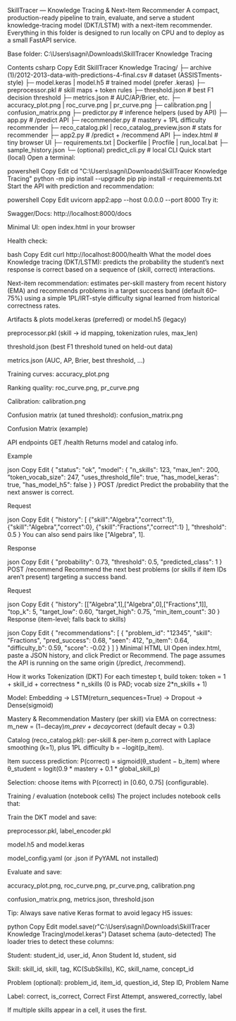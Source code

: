 SkillTracer — Knowledge Tracing & Next-Item Recommender
A compact, production-ready pipeline to train, evaluate, and serve a student knowledge-tracing model (DKT/LSTM) with a next-item recommender.
Everything in this folder is designed to run locally on CPU and to deploy as a small FastAPI service.

Base folder:
C:\Users\sagni\Downloads\SkillTracer Knowledge Tracing

Contents
csharp
Copy
Edit
SkillTracer Knowledge Tracing/
├─ archive (1)/2012-2013-data-with-predictions-4-final.csv    # dataset (ASSISTments-style)
├─ model.keras | model.h5                                      # trained model (prefer .keras)
├─ preprocessor.pkl                                            # skill maps + token rules
├─ threshold.json                                              # best F1 decision threshold
├─ metrics.json                                                # AUC/AP/Brier, etc.
├─ accuracy_plot.png | roc_curve.png | pr_curve.png
├─ calibration.png | confusion_matrix.png
├─ predictor.py                                                # inference helpers (used by API)
├─ app.py                                                      # /predict API
├─ recommender.py                                              # mastery + 1PL difficulty recommender
├─ reco_catalog.pkl | reco_catalog_preview.json                # stats for recommender
├─ app2.py                                                     # /predict + /recommend API
├─ index.html                                                  # tiny browser UI
├─ requirements.txt | Dockerfile | Procfile | run_local.bat
├─ sample_history.json
└─ (optional) predict_cli.py                                   # local CLI
Quick start (local)
Open a terminal:

powershell
Copy
Edit
cd "C:\Users\sagni\Downloads\SkillTracer Knowledge Tracing"
python -m pip install --upgrade pip
pip install -r requirements.txt
Start the API with prediction and recommendation:

powershell
Copy
Edit
uvicorn app2:app --host 0.0.0.0 --port 8000
Try it:

Swagger/Docs: http://localhost:8000/docs

Minimal UI: open index.html in your browser

Health check:

bash
Copy
Edit
curl http://localhost:8000/health
What the model does
Knowledge tracing (DKT/LSTM): predicts the probability the student’s next response is correct based on a sequence of (skill, correct) interactions.

Next-item recommendation: estimates per-skill mastery from recent history (EMA) and recommends problems in a target success band (default 60–75%) using a simple 1PL/IRT-style difficulty signal learned from historical correctness rates.

Artifacts & plots
model.keras (preferred) or model.h5 (legacy)

preprocessor.pkl (skill → id mapping, tokenization rules, max_len)

threshold.json (best F1 threshold tuned on held-out data)

metrics.json (AUC, AP, Brier, best threshold, …)

Training curves: accuracy_plot.png

Ranking quality: roc_curve.png, pr_curve.png

Calibration: calibration.png

Confusion matrix (at tuned threshold): confusion_matrix.png

Confusion Matrix (example)


API endpoints
GET /health
Returns model and catalog info.

Example

json
Copy
Edit
{
  "status": "ok",
  "model": {
    "n_skills": 123,
    "max_len": 200,
    "token_vocab_size": 247,
    "uses_threshold_file": true,
    "has_model_keras": true,
    "has_model_h5": false
  }
}
POST /predict
Predict the probability that the next answer is correct.

Request

json
Copy
Edit
{
  "history": [
    {"skill":"Algebra","correct":1},
    {"skill":"Algebra","correct":0},
    {"skill":"Fractions","correct":1}
  ],
  "threshold": 0.5
}
You can also send pairs like ["Algebra", 1].

Response

json
Copy
Edit
{
  "probability": 0.73,
  "threshold": 0.5,
  "predicted_class": 1
}
POST /recommend
Recommend the next best problems (or skills if item IDs aren’t present) targeting a success band.

Request

json
Copy
Edit
{
  "history": [["Algebra",1],["Algebra",0],["Fractions",1]],
  "top_k": 5,
  "target_low": 0.60,
  "target_high": 0.75,
  "min_item_count": 30
}
Response (item-level; falls back to skills)

json
Copy
Edit
{
  "recommendations": [
    {
      "problem_id": "12345",
      "skill": "Fractions",
      "pred_success": 0.68,
      "seen": 412,
      "p_item": 0.64,
      "difficulty_b": 0.59,
      "score": -0.02
    }
  ]
}
Minimal HTML UI
Open index.html, paste a JSON history, and click Predict or Recommend.
The page assumes the API is running on the same origin (/predict, /recommend).

How it works
Tokenization (DKT)
For each timestep t, build token:
token = 1 + skill_id + correctness * n_skills
(0 is PAD; vocab size 2*n_skills + 1)

Model: Embedding → LSTM(return_sequences=True) → Dropout → Dense(sigmoid)

Mastery & Recommendation
Mastery (per skill) via EMA on correctness:
m_new = (1−decay)*m_prev + decay*correct (default decay = 0.3)

Catalog (reco_catalog.pkl): per-skill & per-item p_correct with Laplace smoothing (k=1), plus 1PL difficulty b = −logit(p_item).

Item success prediction:
P(correct) = sigmoid(θ_student − b_item) where
θ_student = logit(0.9 * mastery + 0.1 * global_skill_p)

Selection: choose items with P(correct) in [0.60, 0.75] (configurable).

Training / evaluation (notebook cells)
The project includes notebook cells that:

Train the DKT model and save:

preprocessor.pkl, label_encoder.pkl

model.h5 and model.keras

model_config.yaml (or .json if PyYAML not installed)

Evaluate and save:

accuracy_plot.png, roc_curve.png, pr_curve.png, calibration.png

confusion_matrix.png, metrics.json, threshold.json

Tip: Always save native Keras format to avoid legacy H5 issues:

python
Copy
Edit
model.save(r"C:\Users\sagni\Downloads\SkillTracer Knowledge Tracing\model.keras")
Dataset schema (auto-detected)
The loader tries to detect these columns:

Student: student_id, user_id, Anon Student Id, student, sid

Skill: skill_id, skill, tag, KC(SubSkills), KC, skill_name, concept_id

Problem (optional): problem_id, item_id, question_id, Step ID, Problem Name

Label: correct, is_correct, Correct First Attempt, answered_correctly, label

If multiple skills appear in a cell, it uses the first.
